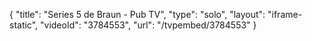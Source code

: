 {
    "title": "Series 5 de Braun - Pub TV",
    "type": "solo",
    "layout": "iframe-static",
    "videoId": "3784553",
    "url": "\/tvpembed\/3784553"
}